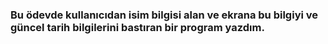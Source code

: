 ### Bu ödevde kullanıcıdan isim bilgisi alan ve ekrana bu bilgiyi ve güncel tarih bilgilerini bastıran bir program yazdım.
